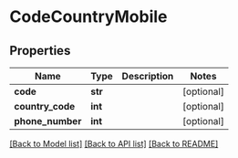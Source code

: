 # CodeCountryMobile

## Properties
Name | Type | Description | Notes
------------ | ------------- | ------------- | -------------
**code** | **str** |  | [optional] 
**country_code** | **int** |  | [optional] 
**phone_number** | **int** |  | [optional] 

[[Back to Model list]](../README.md#documentation-for-models) [[Back to API list]](../README.md#documentation-for-api-endpoints) [[Back to README]](../README.md)


